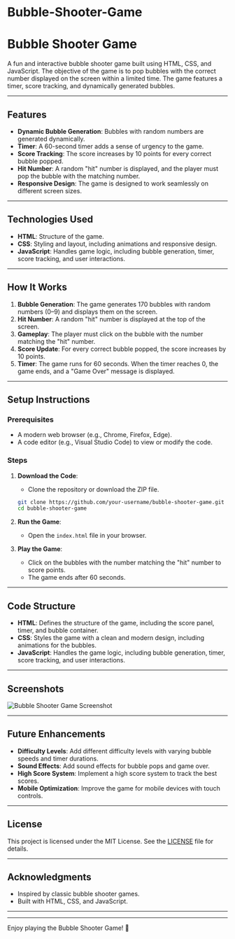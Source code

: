 # Bubble-Shooter-Game

# Bubble Shooter Game

A fun and interactive bubble shooter game built using HTML, CSS, and JavaScript. The objective of the game is to pop bubbles with the correct number displayed on the screen within a limited time. The game features a timer, score tracking, and dynamically generated bubbles.

---

## Features

- **Dynamic Bubble Generation**: Bubbles with random numbers are generated dynamically.
- **Timer**: A 60-second timer adds a sense of urgency to the game.
- **Score Tracking**: The score increases by 10 points for every correct bubble popped.
- **Hit Number**: A random "hit" number is displayed, and the player must pop the bubble with the matching number.
- **Responsive Design**: The game is designed to work seamlessly on different screen sizes.

---

## Technologies Used

- **HTML**: Structure of the game.
- **CSS**: Styling and layout, including animations and responsive design.
- **JavaScript**: Handles game logic, including bubble generation, timer, score tracking, and user interactions.

---

## How It Works

1. **Bubble Generation**: The game generates 170 bubbles with random numbers (0–9) and displays them on the screen.
2. **Hit Number**: A random "hit" number is displayed at the top of the screen.
3. **Gameplay**: The player must click on the bubble with the number matching the "hit" number.
4. **Score Update**: For every correct bubble popped, the score increases by 10 points.
5. **Timer**: The game runs for 60 seconds. When the timer reaches 0, the game ends, and a "Game Over" message is displayed.

---

## Setup Instructions

### Prerequisites

- A modern web browser (e.g., Chrome, Firefox, Edge).
- A code editor (e.g., Visual Studio Code) to view or modify the code.

### Steps

1. **Download the Code**:
   - Clone the repository or download the ZIP file.
   ```bash
   git clone https://github.com/your-username/bubble-shooter-game.git
   cd bubble-shooter-game
   ```

2. **Run the Game**:
   - Open the `index.html` file in your browser.

3. **Play the Game**:
   - Click on the bubbles with the number matching the "hit" number to score points.
   - The game ends after 60 seconds.

---

## Code Structure

- **HTML**: Defines the structure of the game, including the score panel, timer, and bubble container.
- **CSS**: Styles the game with a clean and modern design, including animations for the bubbles.
- **JavaScript**: Handles the game logic, including bubble generation, timer, score tracking, and user interactions.

---

## Screenshots

![Bubble Shooter Game Screenshot](screenshot.png)

---

## Future Enhancements

- **Difficulty Levels**: Add different difficulty levels with varying bubble speeds and timer durations.
- **Sound Effects**: Add sound effects for bubble pops and game over.
- **High Score System**: Implement a high score system to track the best scores.
- **Mobile Optimization**: Improve the game for mobile devices with touch controls.

---

## License

This project is licensed under the MIT License. See the [LICENSE](LICENSE) file for details.

---

## Acknowledgments

- Inspired by classic bubble shooter games.
- Built with HTML, CSS, and JavaScript.

---


---

Enjoy playing the Bubble Shooter Game! 🎯
